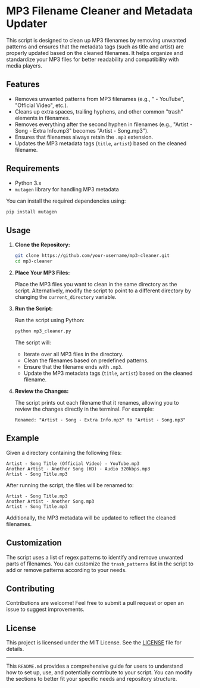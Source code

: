 # MP3 Filename Cleaner and Metadata Updater

This script is designed to clean up MP3 filenames by removing unwanted patterns and ensures that the metadata tags (such as title and artist) are properly updated based on the cleaned filenames. It helps organize and standardize your MP3 files for better readability and compatibility with media players.

## Features

- Removes unwanted patterns from MP3 filenames (e.g., " - YouTube", "Official Video", etc.).
- Cleans up extra spaces, trailing hyphens, and other common "trash" elements in filenames.
- Removes everything after the second hyphen in filenames (e.g., "Artist - Song - Extra Info.mp3" becomes "Artist - Song.mp3").
- Ensures that filenames always retain the `.mp3` extension.
- Updates the MP3 metadata tags (`title`, `artist`) based on the cleaned filename.

## Requirements

- Python 3.x
- `mutagen` library for handling MP3 metadata

You can install the required dependencies using:

```bash
pip install mutagen
```

## Usage

1. **Clone the Repository:**

   ```bash
   git clone https://github.com/your-username/mp3-cleaner.git
   cd mp3-cleaner
   ```

2. **Place Your MP3 Files:**

   Place the MP3 files you want to clean in the same directory as the script. Alternatively, modify the script to point to a different directory by changing the `current_directory` variable.

3. **Run the Script:**

   Run the script using Python:

   ```bash
   python mp3_cleaner.py
   ```

   The script will:
   - Iterate over all MP3 files in the directory.
   - Clean the filenames based on predefined patterns.
   - Ensure that the filename ends with `.mp3`.
   - Update the MP3 metadata tags (`title`, `artist`) based on the cleaned filename.

4. **Review the Changes:**

   The script prints out each filename that it renames, allowing you to review the changes directly in the terminal. For example:

   ```
   Renamed: "Artist - Song - Extra Info.mp3" to "Artist - Song.mp3"
   ```

## Example

Given a directory containing the following files:

```
Artist - Song Title (Official Video) - YouTube.mp3
Another Artist - Another Song (HD) - Audio 320kbps.mp3
Artist - Song Title.mp3
```

After running the script, the files will be renamed to:

```
Artist - Song Title.mp3
Another Artist - Another Song.mp3
Artist - Song Title.mp3
```

Additionally, the MP3 metadata will be updated to reflect the cleaned filenames.

## Customization

The script uses a list of regex patterns to identify and remove unwanted parts of filenames. You can customize the `trash_patterns` list in the script to add or remove patterns according to your needs.

## Contributing

Contributions are welcome! Feel free to submit a pull request or open an issue to suggest improvements.

## License

This project is licensed under the MIT License. See the [LICENSE](LICENSE) file for details.

---

This `README.md` provides a comprehensive guide for users to understand how to set up, use, and potentially contribute to your script. You can modify the sections to better fit your specific needs and repository structure.
